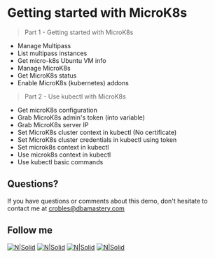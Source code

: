 # Getting started with MicroK8s

> Part 1 - Getting started with MicroK8s  

* Manage Multipass
* List multipass instances
* Get micro-k8s Ubuntu VM info
* Manage MicroK8s
* Get MicroK8s status
* Enable MicroK8s (kubernetes) addons


> Part 2 - Use kubectl with MicroK8s  

* Get microK8s configuration
* Grab MicroK8s admin's token (into variable)
* Grab MicroK8s server IP
* Set MicroK8s cluster context in kubectl (No certificate)
* Set MicroK8s cluster credentials in kubectl using token
* Set microk8s context in kubectl
* Use microk8s context in kubectl
* Use kubectl basic commands

## Questions?
If you have questions or comments about this demo, don't hesitate to contact me at <crobles@dbamastery.com>

## Follow me
[![N|Solid](http://dbamastery.com/wp-content/uploads/2018/08/if_twitter_circle_color_107170.png)](https://twitter.com/dbamastery) [![N|Solid](http://dbamastery.com/wp-content/uploads/2018/08/if_github_circle_black_107161.png)](https://github.com/dbamaster) [![N|Solid](http://dbamastery.com/wp-content/uploads/2018/08/if_linkedin_circle_color_107178.png)](https://www.linkedin.com/in/croblesdba/) [![N|Solid](http://dbamastery.com/wp-content/uploads/2018/08/if_browser_1055104.png)](http://dbamastery.com/)